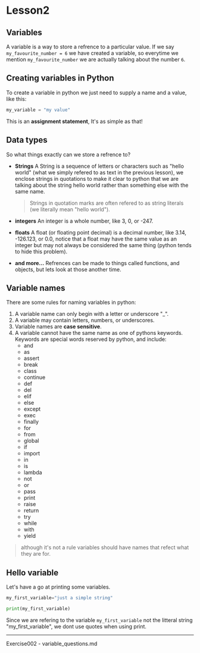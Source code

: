 # Lesson2

## Variables

A variable is a way to store a refrence to a particular value.
If we say `my_favourite_number = 6` we have created a variable, so everytime we
mention `my_favourite_number` we are actually talking about the number `6`.

## Creating variables in Python

To create a variable in python we just need to supply a name and a value,
like this:
```python
my_variable = "my value"
```
This is an __assignment statement__, It's as simple as that!

## Data types

So what things exactly can we store a refrence to?

* __Strings__
  A String is a sequence of letters or characters such as "hello world"
  (what we simply refered to as text in the previous lesson), we
  enclose strings in quotations to make it clear to python that we are talking
  about the string hello world rather than something else with the same name.

  > Strings in quotation marks are often refered to as string literals (we 
  > literally mean "hello world").

* __integers__
  An integer is a whole number, like 3, 0, or -247.

* __floats__
  A float (or floating point decimal) is a decimal number, like 3.14, -126.123,
  or 0.0, notice that a float may have the same value as an integer but may not
  always be considered the same thing (python tends to hide this problem).

* __and more...__
  Refrences can be made to things called functions, and objects, but lets look
  at those another time.

## Variable names

There are some rules for naming variables in python:

1. A variable name can only begin with a letter or underscore "_".
2. A variable may contain letters, numbers, or underscores.
3. Variable names are __case sensitive__.
4. A variable cannot have the same name as one of pythons keywords.
  Keywords are special words reserved by python, and include:
    * and
    * as
    * assert
    * break
    * class
    * continue
    * def
    * del
    * elif
    * else
    * except
    * exec
    * finally
    * for
    * from
    * global
    * if
    * import
    * in
    * is
    * lambda
    * not
    * or
    * pass
    * print
    * raise
    * return
    * try
    * while
    * with
    * yield

> although it's not a rule variables should have names that refect what they are
> for.

## Hello variable

Let's have a go at printing some variables.

```python
my_first_variable="just a simple string"

print(my_first_variable)
```
Since we are refering to the variable `my_first_variable` not the litteral
string "my_first_variable", we dont use quotes when using print.

---
Exercise002 - variable_questions.md
